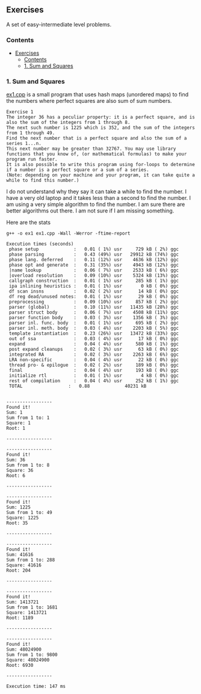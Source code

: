 ## Exercises

A set of easy-intermediate level problems.

### Contents

- [Exercises](#exercises)
  - [Contents](#contents)
  - [1. Sum and Squares](#1-sum-and-squares)

### 1. Sum and Squares

[ex1.cpp](ex1.cpp) is a small program that uses hash maps (unordered maps) to find the numbers where perfect squares are also sum of sum numbers.
```
Exercise 1
The integer 36 has a peculiar property: it is a perfect square, and is also the sum of the integers from 1 through 8.
The next such number is 1225 which is 352, and the sum of the integers from 1 through 49.
Find the next number that is a perfect square and also the sum of a series 1...n.
This next number may be greater than 32767. You may use library functions that you know of, (or mathematical formulas) to make your program run faster.
It is also possible to write this program using for-loops to determine if a number is a perfect square or a sum of a series.
(Note: depending on your machine and your program, it can take quite a while to find this number.)
```   

I do not understand why they say it can take a while to find the number. I have a very old laptop and it takes less than a second to find the number. I am using a very simple algorithm to find the number. I am sure there are better algorithms out there. I am not sure if I am missing something.

Here are the stats

```
g++ -o ex1 ex1.cpp -Wall -Werror -ftime-report

Execution times (seconds)
 phase setup             :   0.01 ( 1%) usr     729 kB ( 2%) ggc
 phase parsing           :   0.43 (49%) usr   29912 kB (74%) ggc
 phase lang. deferred    :   0.11 (12%) usr    4636 kB (12%) ggc
 phase opt and generate  :   0.31 (35%) usr    4943 kB (12%) ggc
 |name lookup            :   0.06 ( 7%) usr    2533 kB ( 6%) ggc
 |overload resolution    :   0.09 (10%) usr    5324 kB (13%) ggc
 callgraph construction  :   0.01 ( 1%) usr     285 kB ( 1%) ggc
 ipa inlining heuristics :   0.01 ( 1%) usr       0 kB ( 0%) ggc
 df scan insns           :   0.02 ( 2%) usr      14 kB ( 0%) ggc
 df reg dead/unused notes:   0.01 ( 1%) usr      29 kB ( 0%) ggc
 preprocessing           :   0.09 (10%) usr     857 kB ( 2%) ggc
 parser (global)         :   0.10 (11%) usr   11435 kB (28%) ggc
 parser struct body      :   0.06 ( 7%) usr    4508 kB (11%) ggc
 parser function body    :   0.03 ( 3%) usr    1356 kB ( 3%) ggc
 parser inl. func. body  :   0.01 ( 1%) usr     695 kB ( 2%) ggc
 parser inl. meth. body  :   0.03 ( 4%) usr    2203 kB ( 5%) ggc
 template instantiation  :   0.23 (26%) usr   13472 kB (33%) ggc
 out of ssa              :   0.03 ( 4%) usr      17 kB ( 0%) ggc
 expand                  :   0.04 ( 4%) usr     580 kB ( 1%) ggc
 post expand cleanups    :   0.02 ( 3%) usr      63 kB ( 0%) ggc
 integrated RA           :   0.02 ( 3%) usr    2263 kB ( 6%) ggc
 LRA non-specific        :   0.04 ( 4%) usr      22 kB ( 0%) ggc
 thread pro- & epilogue  :   0.02 ( 2%) usr     189 kB ( 0%) ggc
 final                   :   0.04 ( 4%) usr     193 kB ( 0%) ggc
 initialize rtl          :   0.01 ( 1%) usr       4 kB ( 0%) ggc
 rest of compilation     :   0.04 ( 4%) usr     252 kB ( 1%) ggc
 TOTAL                 :   0.88             40231 kB
```

```

-----------------
Found it!
Sum: 1
Sum from 1 to: 1
Square: 1
Root: 1

-----------------

-----------------
Found it!
Sum: 36
Sum from 1 to: 8
Square: 36
Root: 6

-----------------

-----------------
Found it!
Sum: 1225
Sum from 1 to: 49
Square: 1225
Root: 35

-----------------

-----------------
Found it!
Sum: 41616
Sum from 1 to: 288
Square: 41616
Root: 204

-----------------

-----------------
Found it!
Sum: 1413721
Sum from 1 to: 1681
Square: 1413721
Root: 1189

-----------------

-----------------
Found it!
Sum: 48024900
Sum from 1 to: 9800
Square: 48024900
Root: 6930

-----------------

Execution time: 147 ms
```